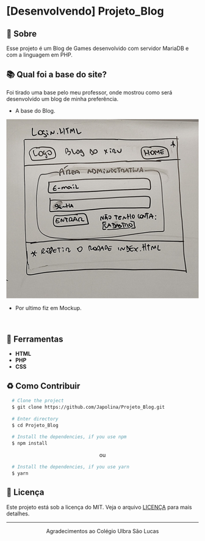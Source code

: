 # [Desenvolvendo] Projeto_Blog

## 📘 Sobre

Esse projeto é um Blog de Games desenvolvido com servidor MariaDB e com a linguagem em PHP.

## 📚 Qual foi a base do site?

Foi tirado uma base pelo meu professor, onde mostrou como será desenvolvido um blog de minha preferência.
- A base do Blog.
  
<img src="./Projeto_Blog/img/login.jpg" />




- Por ultimo fiz em Mockup.

<img src=""/>




## 🔨 Ferramentas
- **HTML**
- **PHP**
- **CSS**

## ♻️ Como Contribuir

```bash
  # Clone the project
  $ git clone https://github.com/Japolina/Projeto_Blog.git
```

```bash
  # Enter directory
  $ cd Projeto_Blog
```

```bash
  # Install the dependencies, if you use npm
  $ npm install
```

<p align="center">ou</p>

```bash
  # Install the dependencies, if you use yarn
  $ yarn
```

## 📜 Licença

Este projeto está sob a licença do MIT. Veja o arquivo <a href="https://github.com/Japolina/Projeto_Blog/blob/main/LICENSE">LICENÇA</a> para mais detalhes.

---

<p align="center">Agradecimentos ao Colégio Ulbra São Lucas</p>
